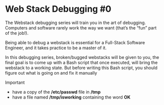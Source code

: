 # Web Stack Debugging #0
The Webstack debugging series will train you in the art of debugging. Computers and software rarely work the way we want (that’s the “fun” part of the job!).

Being able to debug a webstack is essential for a Full-Stack Software Engineer, and it takes practice to be a master of it.

In this debugging series, broken/bugged webstacks will be given to you, the final goal is to come up with a Bash script that once executed, will bring the webstack to a working state. But before writing this Bash script, you should figure out what is going on and fix it manually
> [!IMPORTANT]
<ul>
<li>have a copy of the <b>/etc/passwd</b> file in <b>/tmp</b> </li>
<li>have a file named <b>/tmp/isworking</b> containing the word  <b>OK</b></li>
</ul>
